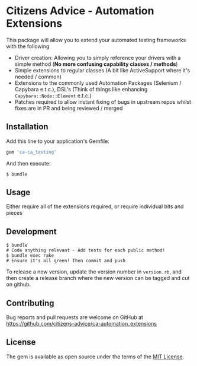 # Citizens Advice - Automation Extensions

This package will allow you to extend your automated testing frameworks with the following
- Driver creation: Allowing you to simply reference your drivers with a simple method
(**No more confusing capability classes / methods**)
- Simple extensions to regular classes (A bit like ActiveSupport where it's needed / common)
- Extensions to the commonly used Automation Packages (Selenium / Capybara e.t.c.), DSL's
(Think of things like enhancing `Capybara::Node::Element` e.t.c.)
- Patches required to allow instant fixing of bugs in upstream repos whilst fixes are
in PR and being reviewed / merged

## Installation

Add this line to your application's Gemfile:

```ruby
gem 'ca-ca_testing'
```

And then execute:

    $ bundle

## Usage

Either require all of the extensions required, or require individual bits and pieces

## Development

```
$ bundle
# Code anything relevant - Add tests for each public method!
$ bundle exec rake
# Ensure it's all green! Then commit and push
```

To release a new version, update the version number in `version.rb`, and then create a release
branch where the new version can be tagged and cut on github.

## Contributing

Bug reports and pull requests are welcome on GitHub at
https://github.com/citizens-advice/ca-automation_extensions

## License

The gem is available as open source under the terms of the [MIT License](https://opensource.org/licenses/MIT).
